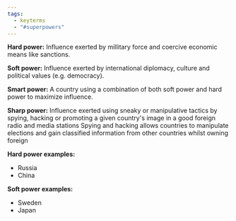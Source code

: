 ```yaml
---
tags:
  - keyterms
  - "#superpowers"
---
```

**Hard power:** Influence exerted by millitary force and coercive economic means like sanctions.

**Soft power:** Influence exerted by international diplomacy, culture and political values (e.g. democracy).

**Smart power:** A country using a combination of both soft power and hard power to maximize influence.

**Sharp power:** Influence exerted using sneaky or manipulative tactics by spying, hacking or promoting a given country's image in a good foreign radio and media stations  Spying and hacking allows countries to manipulate elections and gain classified information from other countries whilst owning foreign

**Hard power examples:**
- Russia
- China

**Soft power examples:**
- Sweden
- Japan



